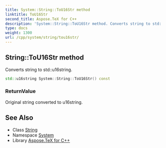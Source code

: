 ```yaml
---
title: System::String::ToU16Str method
linktitle: ToU16Str
second_title: Aspose.TeX for C++
description: 'System::String::ToU16Str method. Converts string to std::u16string in C++.'
type: docs
weight: 1300
url: /cpp/system/string/tou16str/
---
```

## String::ToU16Str method


Converts string to std::u16string.

```cpp
std::u16string System::String::ToU16Str() const
```


### ReturnValue

Original string converted to u16string.

## See Also

* Class [String](../)
* Namespace [System](../../)
* Library [Aspose.TeX for C++](../../../)
